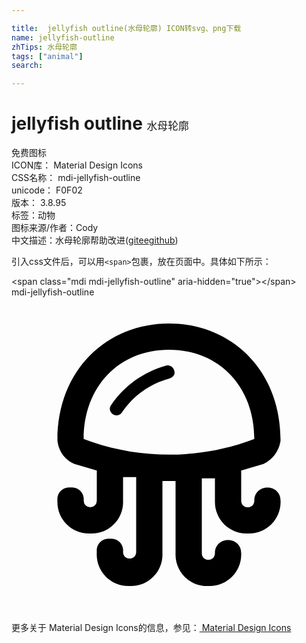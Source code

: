 ```yaml
---

title:  jellyfish outline(水母轮廓) ICON转svg、png下载
name: jellyfish-outline
zhTips: 水母轮廓
tags: ["animal"]
search: 

---
```


# jellyfish outline  <small style="font-size: 60%;font-weight: 100">水母轮廓</small>


<div class="detail-page">
<p>
<span><span class="badge-success badge">免费图标</span> </span>
<br/>
<span>
ICON库：
<span class="badge-secondary badge">Material Design Icons</span> 
</span>
<br/>
<span>
CSS名称：
<span class="badge-secondary badge">mdi-jellyfish-outline</span> 
</span>
<br/>
<span>
unicode：
<span class="badge-secondary badge">F0F02</span> 
<copy-btn content='F0F02' btn-title=""></copy-btn>
<copy-btn :content='String.fromCodePoint(parseInt("F0F02", 16))' btn-title="复制U"></copy-btn>
</span>
<br/>
<span>
版本：
<span class="badge-secondary badge">3.8.95</span> 
</span><br/><span>标签：<span class="badge-light badge"><router-link to="/tags/animal.html">动物</router-link></span></span>
<br/>
<span>图标来源/作者：<span class="badge-light badge">Cody</span></span> 
<br/>
<span class="zh-detail">中文描述：<span class="badge-primary badge">水母轮廓</span><span class="help-link"><span>帮助改进</span>(<a href="https://gitee.com/liuwave/icon-helper/edit/master/json/material/jellyfish-outline.json" target="_blank" rel="noopener noreferrer">gitee</a><a href="https://github.com/liuwave/icon-helper/edit/master/json/material/jellyfish-outline.json" target="_blank" rel="noopener noreferrer">github</a></span>)</span><br/>
</p>
</div>
<div class="alert alert-dark">
  <i class="mdi mdi-jellyfish-outline mdi-48px"></i>
  <i class="mdi mdi-jellyfish-outline mdi-36px"></i>
  <i class="mdi mdi-jellyfish-outline mdi-24px"></i>
  <i class="mdi mdi-jellyfish-outline mdi-18px"></i>
</div>
<div>
  <p>引入css文件后，可以用<code>&lt;span&gt;</code>包裹，放在页面中。具体如下所示：    
  </p>
  <div class="alert alert-primary" style="font-size: 14px">
    &lt;span class="mdi mdi-jellyfish-outline" aria-hidden="true"&gt;&lt;/span&gt;
    <copy-btn content='<span class="mdi mdi-jellyfish-outline" aria-hidden="true"></span>'></copy-btn>
  </div>
  <div class="alert alert-secondary">
    <i class="mdi mdi-jellyfish-outline"
    style="font-size: 24px"
    aria-hidden="true"></i> mdi-jellyfish-outline
    <copy-btn content="mdi-jellyfish-outline" btn-title="复制图标名称"></copy-btn>
  </div>
</div>
<div id="svg" class="svg-wrap">
<svg xmlns="http://www.w3.org/2000/svg" viewBox="0 0 24 24"><path d="M12,4C15.8,4 18.5,6.8 18.5,10.8C14.31,12.39 9.69,12.39 5.5,10.8C5.5,6.8 8.2,4 12,4M12,2C7.3,2 3.5,5.5 3.5,10.9C3.56,11.7 4.06,12.4 4.8,12.7L6.5,13.2V15.5A0.5,0.5 0 0,1 6,16A0.5,0.5 0 0,1 5.5,15.5C5.57,14.92 5.08,14.43 4.5,14.5C3.92,14.43 3.43,14.92 3.5,15.5C3.44,16.86 4.54,18 5.9,18H6C7.41,18.06 8.56,16.91 8.5,15.5V13.7H9.5V19.4C9.5,20.07 8.5,20.07 8.5,19.4C8.57,18.82 8.08,18.33 7.5,18.4C6.92,18.33 6.43,18.82 6.5,19.4C6.39,20.8 7.5,22 8.9,22H9C10.41,22.06 11.56,20.91 11.5,19.5V14H12.5V19.5C12.44,20.91 13.59,22.06 15,22H15.1C16.47,22 17.56,20.86 17.5,19.5C17.5,18.17 15.5,18.17 15.5,19.5C15.5,20.17 14.5,20.17 14.5,19.5V13.8H15.5V15.6C15.5,16.96 16.63,18.06 18,18H18.1C19.47,18 20.56,16.86 20.5,15.5C20.5,14.17 18.5,14.17 18.5,15.5C18.5,16.17 17.5,16.17 17.5,15.5V13.2L19.2,12.7C19.92,12.36 20.41,11.68 20.5,10.9C20.5,5.5 16.7,2 12,2M12,6.2C10.53,6.6 9.24,7.53 8.4,8.8C8,9.33 7.2,8.73 7.6,8.2C8.6,6.73 10.09,5.67 11.8,5.2C12.08,5.14 12.35,5.32 12.4,5.6C12.5,5.9 12.3,6.1 12,6.2Z" /></svg>
</div>
<detail full-name='mdi-jellyfish-outline'></detail>
    
<div><p>更多关于 Material Design Icons的信息，参见：<a target="_blank" href="https://iconhelper.cn/material.html"> Material Design Icons</a>
</p></div>

